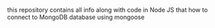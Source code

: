 this repository contains all info along with code in Node JS that how to connect to MongoDB database using mongoose
